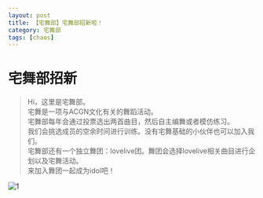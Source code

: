 ```yaml
---
layout: post
title: 【宅舞部】宅舞部招新啦！
category: 宅舞部
tags: [chaos]
---
```


# 宅舞部招新

>Hi，这里是宅舞部。<br />
宅舞是一项与ACGN文化有关的舞蹈活动。<br />
宅舞部每年会通过投票选出两首曲目，然后自主编舞或者模仿练习。<br />
我们会挑选成员的空余时间进行训练。没有宅舞基础的小伙伴也可以加入我们。<br />
宅舞部还有一个独立舞团：lovelive团。舞团会选择lovelive相关曲目进行企划以及宅舞活动。<br />
来加入舞团一起成为idol吧！<br />

![1](https://dev.tencent.com/u/Water_Emissary/p/pbed/git/raw/master/zhaiwu/zhaoxing/1.png)
